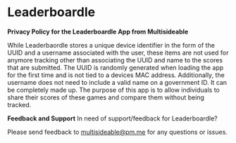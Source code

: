 # Leaderboardle
**Privacy Policy for the Leaderboardle App from Multisideable**

While Leaderbaordle stores a unique device identifier in the form of the UUID and a username associated with the user, these items are not used for anymore tracking other than associating the UUID and name to the scores that are submitted. The UUID is randomly generated when loading the app for the first time and is not tied to a devices MAC address. Additionally, the username does not need to include a valid name on a government ID. It can be completely made up. The purpose of this app is to allow individuals to share their scores of these games and compare them without being tracked. 

**Feedback and Support**
In need of support/feedback for Leaderboardle?

Please send feedback to multisideable@pm.me for any questions or issues.

